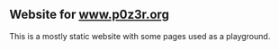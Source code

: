 ## Website for www.p0z3r.org

This is a mostly static website with some pages used as a playground.


